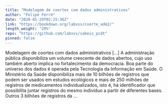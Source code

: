 ```yaml
---
title: "Modelagem de coortes com dados administrativos"
author: "Felipe Ferré"
date: "2020-01-29T02:25:36Z"
link: "https://bookdown.org/labxss/coorte_adm2/"
length_weight: "20%"
repo: "https://github.com/labxss/sabeis_pcdt"
pinned: false
---
```


Modelagem de coortes com dados administrativos [...] A administração pública disponibiliza um volume crescente de dados abertos, cujo uso também aberto implica no fortalecimento da democracia. Boa parte do universo dos dados é operada pela Tecnologia da Informação em Saúde. O Ministério da Saúde disponibiliza mais de 10 bilhões de registros que podem ser usados em estudos ecológicos e mais de 250 milhões de registros de medicamentos individualizados, isto é, há identificador que possibilita juntar registros do mesmo indivíduo a partir de diferentes bases. Outros 3 bilhões de registros da ...
